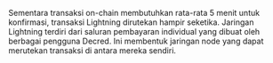 Sementara transaksi on-chain membutuhkan rata-rata 5 menit untuk konfirmasi, transaksi Lightning dirutekan hampir seketika. Jaringan Lightning terdiri dari saluran pembayaran individual yang dibuat oleh berbagai pengguna Decred. Ini membentuk jaringan node yang dapat merutekan transaksi di antara mereka sendiri.

